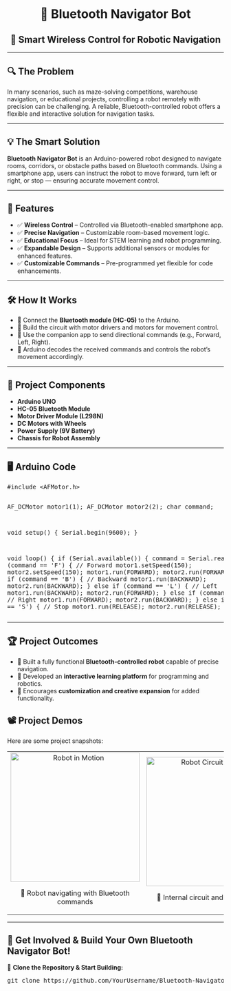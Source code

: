 <!DOCTYPE html>
<html lang="en">
<head>
    <meta charset="UTF-8">
    <meta name="viewport" content="width=device-width, initial-scale=1.0">
    <title>Bluetooth Navigator Bot</title>
</head>
<body>

<h1 align="center">🤖 Bluetooth Navigator Bot</h1>
<h2 align="center">📲 Smart Wireless Control for Robotic Navigation</h2>

<hr>

<h2>🔍 The Problem</h2>
<p>In many scenarios, such as maze-solving competitions, warehouse navigation, or educational projects, controlling a robot remotely with precision can be challenging. A reliable, Bluetooth-controlled robot offers a flexible and interactive solution for navigation tasks.</p>

<hr>

<h2>💡 The Smart Solution</h2>
<p><b>Bluetooth Navigator Bot</b> is an Arduino-powered robot designed to navigate rooms, corridors, or obstacle paths based on Bluetooth commands. Using a smartphone app, users can instruct the robot to move forward, turn left or right, or stop — ensuring accurate movement control.</p>

<hr>

<h2>🚀 Features</h2>
<ul>
    <li>✅ <b>Wireless Control</b> – Controlled via Bluetooth-enabled smartphone app.</li>
    <li>✅ <b>Precise Navigation</b> – Customizable room-based movement logic.</li>
    <li>✅ <b>Educational Focus</b> – Ideal for STEM learning and robot programming.</li>
    <li>✅ <b>Expandable Design</b> – Supports additional sensors or modules for enhanced features.</li>
    <li>✅ <b>Customizable Commands</b> – Pre-programmed yet flexible for code enhancements.</li>
</ul>

<hr>

<h2>🛠️ How It Works</h2>
<ul>
    <li>🔹 Connect the <b>Bluetooth module (HC-05)</b> to the Arduino.</li>
    <li>🔹 Build the circuit with motor drivers and motors for movement control.</li>
    <li>🔹 Use the companion app to send directional commands (e.g., Forward, Left, Right).</li>
    <li>🔹 Arduino decodes the received commands and controls the robot’s movement accordingly.</li>
</ul>

<hr>

<h2>📜 Project Components</h2>
<ul>
    <li><b>Arduino UNO</b></li>
    <li><b>HC-05 Bluetooth Module</b></li>
    <li><b>Motor Driver Module (L298N)</b></li>
    <li><b>DC Motors with Wheels</b></li>
    <li><b>Power Supply (9V Battery)</b></li>
    <li><b>Chassis for Robot Assembly</b></li>
</ul>

<hr>

<h2>🖥️ Arduino Code</h2>
<pre>
#include &lt;AFMotor.h&gt; 

AF_DCMotor motor1(1); 
AF_DCMotor motor2(2); 
char command; 

void setup() {
    Serial.begin(9600); 
}

void loop() {
    if (Serial.available()) {
        command = Serial.read();
        if (command == 'F') { // Forward
            motor1.setSpeed(150);
            motor2.setSpeed(150);
            motor1.run(FORWARD);
            motor2.run(FORWARD);
        } else if (command == 'B') { // Backward
            motor1.run(BACKWARD);
            motor2.run(BACKWARD);
        } else if (command == 'L') { // Left
            motor1.run(BACKWARD);
            motor2.run(FORWARD);
        } else if (command == 'R') { // Right
            motor1.run(FORWARD);
            motor2.run(BACKWARD);
        } else if (command == 'S') { // Stop
            motor1.run(RELEASE);
            motor2.run(RELEASE);
        }
    }
}
</pre>

<hr>

<h2>🏆 Project Outcomes</h2>
<ul>
    <li>🤖 Built a fully functional <b>Bluetooth-controlled robot</b> capable of precise navigation.</li>
    <li>🎯 Developed an <b>interactive learning platform</b> for programming and robotics.</li>
    <li>🔧 Encourages <b>customization and creative expansion</b> for added functionality.</li>
</ul>

<h2>📽️ Project Demos</h2>

<p>Here are some project snapshots:</p>

<table align="center" border="0" cellpadding="10">
    <tr>
        <td align="center">
            <img src="https://github.com/Rakibul10x/Bluetooth-Navigator-Bot/blob/main/Bluetooth%20Navigator%20Car.jpg)" alt="Robot in Motion" width="300">
            <p>📸 Robot navigating with Bluetooth commands</p>
        </td>
        <td align="center">
            <img src="Bot_Circuit.jpg" alt="Robot Circuit Design" width="300">
            <p>📸 Internal circuit and wiring setup</p>
        </td>
    </tr>
</table>

<hr>
<h2>🔗 Get Involved & Build Your Own Bluetooth Navigator Bot!</h2>
<p>🚀 <b>Clone the Repository & Start Building:</b></p>
<pre>
git clone https://github.com/YourUsername/Bluetooth-Navigator-Bot.git
</pre>

</body>
</html>
